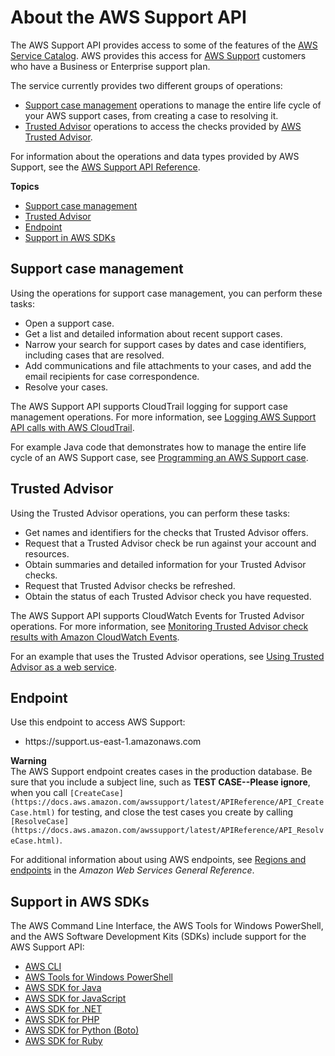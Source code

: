 # About the AWS Support API<a name="Welcome"></a>

The AWS Support API provides access to some of the features of the [AWS Service Catalog](https://console.aws.amazon.com/support/home#/)\. AWS provides this access for [AWS Support](https://aws.amazon.com/premiumsupport/) customers who have a Business or Enterprise support plan\.

The service currently provides two different groups of operations:
+ [Support case management](#casemanagement) operations to manage the entire life cycle of your AWS support cases, from creating a case to resolving it\.
+ [Trusted Advisor](#trustedadvisorsection) operations to access the checks provided by [AWS Trusted Advisor](https://aws.amazon.com/premiumsupport/trustedadvisor/)\.

For information about the operations and data types provided by AWS Support, see the [AWS Support API Reference](https://docs.aws.amazon.com/awssupport/latest/APIReference/)\.

**Topics**
+ [Support case management](#casemanagement)
+ [Trusted Advisor](#trustedadvisorsection)
+ [Endpoint](#endpoint)
+ [Support in AWS SDKs](#sdksupport)

## Support case management<a name="casemanagement"></a>

Using the operations for support case management, you can perform these tasks:
+ Open a support case\.
+ Get a list and detailed information about recent support cases\.
+ Narrow your search for support cases by dates and case identifiers, including cases that are resolved\.
+ Add communications and file attachments to your cases, and add the email recipients for case correspondence\.
+ Resolve your cases\.

The AWS Support API supports CloudTrail logging for support case management operations\. For more information, see [Logging AWS Support API calls with AWS CloudTrail](logging-using-cloudtrail.md)\.

For example Java code that demonstrates how to manage the entire life cycle of an AWS Support case, see [Programming an AWS Support case](Case_Life_Cycle.md)\. 

## Trusted Advisor<a name="trustedadvisorsection"></a>

Using the Trusted Advisor operations, you can perform these tasks:
+ Get names and identifiers for the checks that Trusted Advisor offers\.
+ Request that a Trusted Advisor check be run against your account and resources\. 
+ Obtain summaries and detailed information for your Trusted Advisor checks\.
+ Request that Trusted Advisor checks be refreshed\.
+ Obtain the status of each Trusted Advisor check you have requested\.

The AWS Support API supports CloudWatch Events for Trusted Advisor operations\. For more information, see [Monitoring Trusted Advisor check results with Amazon CloudWatch Events](cloudwatch-events-ta.md)\.

For an example that uses the Trusted Advisor operations, see [Using Trusted Advisor as a web service](trustedadvisor.md)\.

## Endpoint<a name="endpoint"></a>

Use this endpoint to access AWS Support:
+ https://support\.us\-east\-1\.amazonaws\.com

**Warning**  
The AWS Support endpoint creates cases in the production database\. Be sure that you include a subject line, such as **TEST CASE\-\-Please ignore**, when you call `[CreateCase](https://docs.aws.amazon.com/awssupport/latest/APIReference/API_CreateCase.html)` for testing, and close the test cases you create by calling `[ResolveCase](https://docs.aws.amazon.com/awssupport/latest/APIReference/API_ResolveCase.html)`\.

For additional information about using AWS endpoints, see [Regions and endpoints](https://docs.aws.amazon.com/general/latest/gr/rande.html) in the *Amazon Web Services General Reference*\.

## Support in AWS SDKs<a name="sdksupport"></a>

The AWS Command Line Interface, the AWS Tools for Windows PowerShell, and the AWS Software Development Kits \(SDKs\) include support for the AWS Support API:
+ [AWS CLI](https://docs.aws.amazon.com/cli/latest/reference/support/index.html)
+ [AWS Tools for Windows PowerShell](https://docs.aws.amazon.com/powershell/latest/reference/items/AWS_Support_API_cmdlets.html)
+ [AWS SDK for Java](https://docs.aws.amazon.com/AWSJavaSDK/latest/javadoc/index.html?com/amazonaws/services/support/AWSSupport.html)
+ [AWS SDK for JavaScript](https://docs.aws.amazon.com/AWSJavaScriptSDK/latest/AWS/Support.html)
+ [AWS SDK for \.NET](https://docs.aws.amazon.com/sdkfornet/v3/apidocs/items/AWSSupport/NAWSSupport.html)
+ [AWS SDK for PHP](https://docs.aws.amazon.com/aws-sdk-php/v3/api/api-support-2013-04-15.html)
+ [AWS SDK for Python \(Boto\)](http://boto3.amazonaws.com/v1/documentation/api/latest/reference/services/support.html)
+ [AWS SDK for Ruby](https://docs.aws.amazon.com/sdkforruby/api/Aws/Support.html)